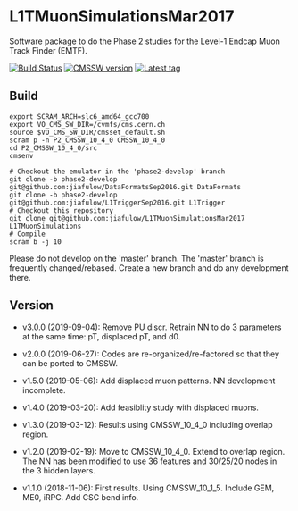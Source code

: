 # L1TMuonSimulationsMar2017

Software package to do the Phase 2 studies for the Level-1 Endcap Muon Track Finder (EMTF).

[![Build Status](https://travis-ci.org/jiafulow/L1TMuonSimulationsMar2017.svg)](https://travis-ci.org/jiafulow/L1TMuonSimulationsMar2017)
[![CMSSW version](https://img.shields.io/badge/cmssw-CMSSW__10__4__0-002963.svg)](https://github.com/cms-sw/cmssw)
[![Latest tag](https://img.shields.io/github/tag/jiafulow/L1TMuonSimulationsMar2017.svg)](https://github.com/jiafulow/L1TMuonSimulationsMar2017)

## Build

```shell
export SCRAM_ARCH=slc6_amd64_gcc700
export VO_CMS_SW_DIR=/cvmfs/cms.cern.ch
source $VO_CMS_SW_DIR/cmsset_default.sh
scram p -n P2_CMSSW_10_4_0 CMSSW_10_4_0
cd P2_CMSSW_10_4_0/src
cmsenv

# Checkout the emulator in the 'phase2-develop' branch
git clone -b phase2-develop git@github.com:jiafulow/DataFormatsSep2016.git DataFormats
git clone -b phase2-develop git@github.com:jiafulow/L1TriggerSep2016.git L1Trigger
# Checkout this repository
git clone git@github.com:jiafulow/L1TMuonSimulationsMar2017 L1TMuonSimulations
# Compile
scram b -j 10
```

Please do not develop on the 'master' branch. The 'master' branch is frequently changed/rebased. Create a new branch and do any development there.

## Version

- v3.0.0 (2019-09-04): Remove PU discr. Retrain NN to do 3 parameters at the same time: pT, displaced pT, and d0.

- v2.0.0 (2019-06-27): Codes are re-organized/re-factored so that they can be ported to CMSSW.

- v1.5.0 (2019-05-06): Add displaced muon patterns. NN development incomplete.

- v1.4.0 (2019-03-20): Add feasiblity study with displaced muons.

- v1.3.0 (2019-03-12): Results using CMSSW_10_4_0 including overlap region.

- v1.2.0 (2019-02-19): Move to CMSSW_10_4_0. Extend to overlap region. The NN has been modified to use 36 features and 30/25/20 nodes in the 3 hidden layers.

- v1.1.0 (2018-11-06): First results. Using CMSSW_10_1_5. Include GEM, ME0, iRPC. Add CSC bend info.
